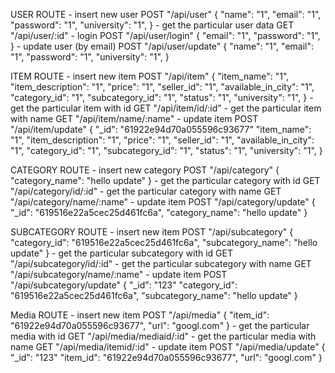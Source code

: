 USER ROUTE
	- insert new user
	    POST "/api/user"
            {
                "name": "1",
                "email": "1",
                "password": "1",
                "university": "1",
            }
	- get the particular user data
	    GET "/api/user/:id"
	- login
	    POST "/api/user/login"
            {
                "email": "1",
                "password": "1",
            }
	- update user (by email)
	    POST "/api/user/update"
            {
                "name": "1",
                "email": "1",
                "password": "1",
                "university": "1",
            }

ITEM ROUTE
	- insert new item
	    POST "/api/item"
            {
                "item_name": "1",
                "item_description": "1",
                "price": "1",
                "seller_id": "1",
                "available_in_city": "1",
                "category_id": "1",
                "subcategory_id": "1",
                "status": "1",
                "university": "1",
            }
	- get the particular item with id
	    GET "/api/item/id/:id"
	- get the particular item with name
	    GET "/api/item/name/:name"
	- update item
	    POST "/api/item/update"
            {
                "_id": "61922e94d70a055596c93677"
                "item_name": "1",
                "item_description": "1",
                "price": "1",
                "seller_id": "1",
                "available_in_city": "1",
                "category_id": "1",
                "subcategory_id": "1",
                "status": "1",
                "university": "1",
            }

CATEGORY ROUTE
	- insert new category
	    POST "/api/category"
            {
                "category_name": "hello update"
            }
	- get the particular category with id
	    GET "/api/category/id/:id"
	- get the particular category with name
	    GET "/api/category/name/:name"
	- update item
	    POST "/api/category/update"
            {
                "_id": "619516e22a5cec25d461fc6a",
                "category_name": "hello update"
            }

SUBCATEGORY ROUTE
	- insert new item
	    POST "/api/subcategory"
            {
                "category_id": "619516e22a5cec25d461fc6a",
                "subcategory_name": "hello update"
            }
	- get the particular subcategory with id
	    GET "/api/subcategory/id/:id"
	- get the particular subcategory with name
	    GET "/api/subcategory/name/:name"
	- update item
	    POST "/api/subcategory/update"
            {
                "_id": "123"
                "category_id": "619516e22a5cec25d461fc6a",
                "subcategory_name": "hello update"
            }

Media ROUTE
	- insert new item
	    POST "/api/media"
            {
                "item_id": "61922e94d70a055596c93677",
                "url": "googl.com"
            }
	- get the particular media with id
	    GET "/api/media/mediaid/:id"
	- get the particular media with name
	    GET "/api/media/itemid/:id"
	- update item
	    POST "/api/media/update"
            {
                "_id": "123"
                "item_id": "61922e94d70a055596c93677",
                "url": "googl.com"
            }
